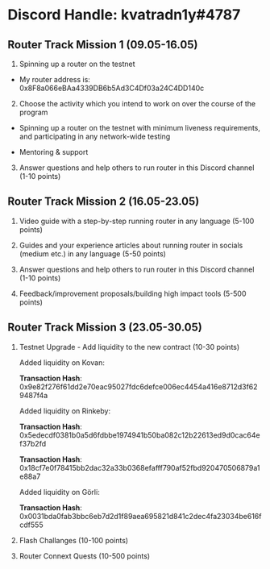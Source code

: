# Discord Handle: kvatradn1y#4787

## Router Track Mission 1 (09.05-16.05)

1. Spinning up a router on the testnet

  - My router address is: 0x8F8a066eBAa4339DB6b5Ad3C4Df03a24C4DD140c


2. Choose the activity which you intend to work on over the course of the program

 - Spinning up a router on the testnet with minimum liveness requirements, and participating in any network-wide testing


 - Mentoring & support


3. Answer questions and help others to run router in this Discord channel (1-10 points)


## Router Track Mission 2 (16.05-23.05)

1) Video guide with a step-by-step running router in any language (5-100 points)


2) Guides and your experience articles about running router in socials (medium etc.) in any language (5-50 points)


3) Answer questions and help others to run router in this Discord channel (1-10 points)


4) Feedback/improvement proposals/building high impact tools (5-500 points)


## Router Track Mission 3 (23.05-30.05)

1) Testnet Upgrade - Add liquidity to the new contract (10-30 points)

     Added liquidity on Kovan: 

     **Transaction Hash**: 0x9e82f276f61dd2e70eac95027fdc6defce006ec4454a416e8712d3f629487f4a



     Added liquidity on Rinkeby: 

     **Transaction Hash**: 0x5edecdf0381b0a5d6fdbbe1974941b50ba082c12b22613ed9d0cac64ef37b2fd
     
     **Transaction Hash**: 0x18cf7e0f78415bb2dac32a33b0368efafff790af52fbd920470506879a1e88a7


     Added liquidity on Görli: 

     **Transaction Hash**: 0x0031bda0fab3bbc6eb7d2d1f89aea695821d841c2dec4fa23034be616fcdf555

  
2) Flash Challanges (10-100 points)


3) Router Connext Quests (10-500 points)
